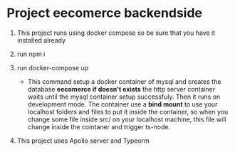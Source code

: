 # Project eecomerce backendside


1. This project runs using docker compose so be sure that you have it installed already


2. run npm i


3. run docker-compose up
    * This command setup a docker container of mysql and creates the database **eecomerce if doesn't exists**
    the http server container waits until the mysql container setup successfuly. Then it runs on development mode. The container use a **bind mount** to use
    your localhost folders and files to put it inside the container, so when you change some file inside src/ on your localhost machine, this file will change inside the cointaner and trigger ts-node. 

4. This project uses Apollo server and Typeorm



